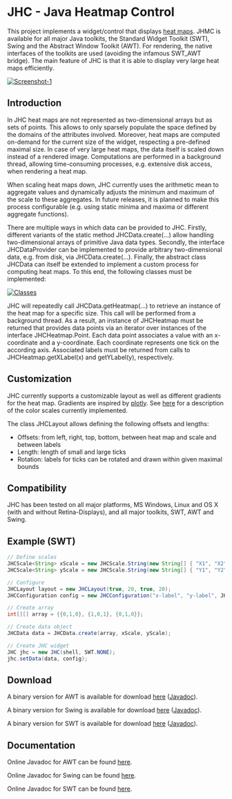 JHC - Java Heatmap Control
====

This project implements a widget/control that displays [heat maps](https://en.wikipedia.org/wiki/Heat_map). 
JHMC is available for all major Java toolkits, the Standard Widget Toolkit (SWT), Swing and the Abstract Window Toolkit (AWT). For rendering,
the native interfaces of the toolkits are used (avoiding the infamous SWT_AWT bridge). The main feature of JHC is that it is able 
to display very large heat maps efficiently.

[![Screenshot-1](https://raw.github.com/prasser/jhc/master/img/screenshot1.png)](https://raw.github.com/prasser/jhc/master/img/screenshot1.png)

Introduction
------

In JHC heat maps are not represented as two-dimensional arrays but as sets of points. This allows to only sparsely populate the space 
defined by the domains of the attributes involved. Moreover, heat maps are computed on-demand for the current size of the widget, 
respecting a pre-defined maximal size. In case of very large heat maps, the data itself is scaled down instead of a rendered image. 
Computations are performed in a background thread, allowing time-consuming processes, e.g. extensive disk access, when rendering a heat map.  

When scaling heat maps down, JHC currently uses the arithmetic mean to aggregate values and dynamically
adjusts the minimum and maximum of the scale to these aggregates. In future releases, it is planned to
make this process configurable (e.g. using static minima and maxima or different aggregate functions).

There are multiple ways in which data can be provided to JHC. Firstly, different variants of the static method JHCData.create(...) 
allow handling two-dimensional arrays of primitive Java data types. Secondly, the interface JHCDataProvider can be implemented
to provide arbitrary two-dimensional data, e.g. from disk, via JHCData.create(...). Finally, the abstract class
JHCData can itself be extended to implement a custom process for computing heat maps. To this end, the following classes must be implemented:

[![Classes](https://raw.github.com/prasser/jhc/master/img/classes.png)](https://raw.github.com/prasser/jhc/master/img/classes.png)

JHC will repeatedly call JHCData.getHeatmap(...) to retrieve an instance of the heat map for a specific 
size. This call will be performed from a background thread. As a result, an instance of JHCHeatmap must be returned
that provides data points via an iterator over instances of the interface JHCHeatmap.Point. Each data point
associates a value with an x-coordinate and a y-coordinate. Each coordinate represents one tick on the according
axis. Associated labels must be returned from calls to JHCHeatmap.getXLabel(x) and getYLabel(y), respectively.

Customization
------

JHC currently supports a customizable layout as well as different gradients for the heat map. Gradients are
inspired by [plotly](https://plot.ly/). See [here](http://nbviewer.ipython.org/github/plotly/python-user-guide/blob/master/s5_heatmaps/s5_heatmaps.ipynb#Plotly%27s-pre-defined-color-scales)
for a description of the color scales currently implemented.

The class JHCLayout allows defining the following offsets and lengths: 
* Offsets: from left, right, top, bottom, between heat map and scale and between labels
* Length: length of small and large ticks
* Rotation: labels for ticks can be rotated and drawn within given maximal bounds 

Compatibility
------
JHC has been tested on all major platforms, MS Windows, Linux and OS X (with and without Retina-Displays), and all major toolkits,
SWT, AWT and Swing.

Example (SWT)
------

```Java
// Define scales
JHCScale<String> xScale = new JHCScale.String(new String[] { "X1", "X2", "X3" });
JHCScale<String> yScale = new JHCScale.String(new String[] { "Y1", "Y2", "Y3" });

// Configure
JHCLayout layout = new JHCLayout(true, 20, true, 20);
JHCConfiguration config = new JHCConfiguration("x-label", "y-label", JHCGradient.GRADIENT_HEAT, layout);

// Create array
int[][] array = {{0,1,0}, {1,0,1}, {0,1,0}};

// Create data object
JHCData data = JHCData.create(array, xScale, yScale);

// Create JHC widget
JHC jhc = new JHC(shell, SWT.NONE);
jhc.setData(data, config);
```

Download
------
A binary version for AWT is available for download [here](https://rawgithub.com/prasser/jhc/master/jars/jhc-1.0.0-awt.jar)
([Javadoc](https://rawgithub.com/prasser/jhc/master/jars/jhc-1.0.0-awt-doc.jar)).

A binary version for Swing is available for download [here](https://rawgithub.com/prasser/jhc/master/jars/jhc-1.0.0-swing.jar)
([Javadoc](https://rawgithub.com/prasser/jhc/master/jars/jhc-1.0.0-swing-doc.jar)).

A binary version for SWT is available for download [here](https://rawgithub.com/prasser/jhc/master/jars/jhc-1.0.0-swt.jar)
([Javadoc](https://rawgithub.com/prasser/jhc/master/jars/jhc-1.0.0-swt-doc.jar)).

Documentation
------
Online Javadoc for AWT can be found [here](https://rawgithub.com/prasser/jhc/master/doc/awt/index.html).

Online Javadoc for Swing can be found [here](https://rawgithub.com/prasser/jhc/master/doc/swing/index.html).

Online Javadoc for SWT can be found [here](https://rawgithub.com/prasser/jhc/master/doc/swt/index.html). 